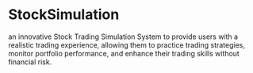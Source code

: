 # StockSimulation
an innovative Stock Trading Simulation System to provide users with a  realistic trading experience, allowing them to practice trading strategies, monitor portfolio  performance, and enhance their trading skills without financial risk.
